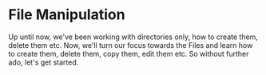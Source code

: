 # File Manipulation
Up until now, we've been working with directories only, how to create them, delete them etc. Now, we'll turn our focus towards the Files and learn how to create them, delete them, copy them, edit them etc. So without further ado, let's get started.